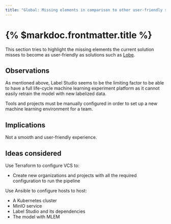 ```yaml
---
title: "Global: Missing elements in comparison to other user-friendly solutions"
---
```


# {% $markdoc.frontmatter.title %}

This section tries to highlight the missing elements the current solution misses to become as user-friendly as solutions such as [Lobe](https://www.lobe.ai/).

## Observations

As mentioned above, Label Studio seems to be the limiting factor to be able to have a full life-cycle machine learning experiment platform as it cannot easily retrain the model with new labelized data.

Tools and projects must be manually configured in order to set up a new machine learning environment for a team.

## Implications

Not a smooth and user-friendly experience.

## Ideas considered

Use Terraform to configure VCS to:

- Create new organizations and projects with all the required configuration to run the pipeline

Use Ansible to configure hosts to host:

- A Kubernetes cluster
- MinIO service
- Label Studio and its dependencies
- The model with MLEM
